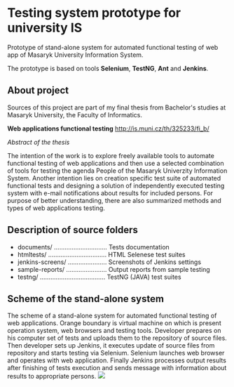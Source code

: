 Testing system prototype for university IS
==

Prototype of stand-alone system for automated functional testing of web app of Masaryk University Information System.

The prototype is based on tools **Selenium**, **TestNG**, **Ant** and **Jenkins**.


About project
--
Sources of this project are part of my final thesis from Bachelor's studies at Masaryk University, the Faculty of Informatics.

**Web applications functional testing**
http://is.muni.cz/th/325233/fi_b/

*Abstract of the thesis*

The intention of the work is to explore freely available tools to automate functional testing of web applications and then use a selected combination of tools for testing the agenda People of the Masaryk Univerzity Information System. Another intention lies on creation specific test suite of automated functional tests and designing a solution of independently executed testing system with e-mail notifications about results for included persons. For purpose of better understanding, there are also summarized methods and types of web applications testing.


Description of source folders
--
- documents/ .............................. Tests documentation
- htmltests/ ................................. HTML Selenese test suites
- jenkins-screens/ ...................... Screenshots of Jenkins settings
- sample-reports/ ....................... Output reports from sample testing
- testng/ ..................................... TestNG (JAVA) test suites



Scheme of the stand-alone system
--
The scheme of a stand-alone system for automated functional testing of web applications. Orange boundary is virtual machine on which is present operation system, web browsers and testing tools. Developer prepares on his computer set of tests and uploads them to the repository of source files. Then developer sets up Jenkins, it executes update of source files from repository and starts testing via Selenium. Selenium launches web browser and operates with web application. Finally Jenkins processes output results after finishing of tests execution and sends message with information about results to appropriate persons.
<img src="http://www.bretick.cz/uploads/images/work01/2012-01-system-testovani-pro-univerzitni-is-ukazka08en.jpg"/>


